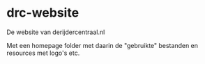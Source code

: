 # drc-website
De website van derijdercentraal.nl

Met een homepage folder met daarin de "gebruikte" bestanden
en resources met logo's etc.
